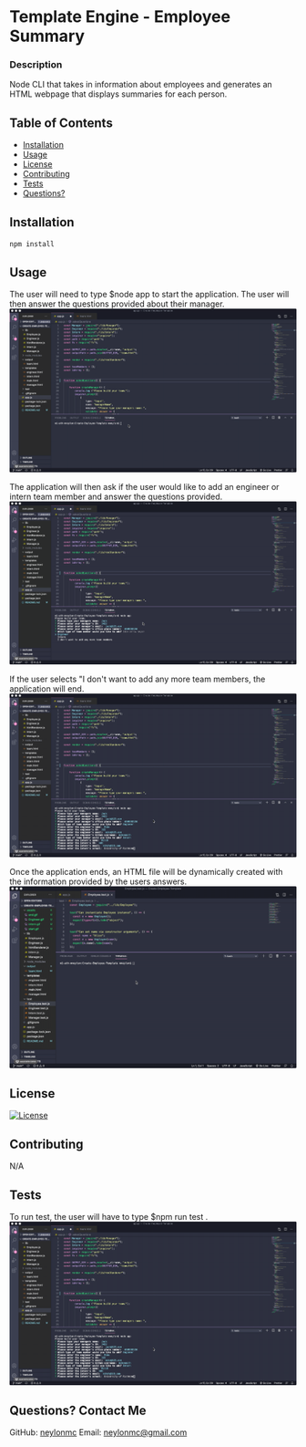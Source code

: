 # Template Engine - Employee Summary
### Description
  Node CLI that takes in information about employees and generates an HTML webpage that displays summaries for each person.
## Table of Contents
  
* [Installation](#installation)
* [Usage](#usage)
* [License](#license)
* [Contributing](#contributing)
* [Tests](#tests)
* [Questions?](#questions)

## Installation
  ```
  npm install
  ```
  
## Usage
  The user will need to type $node app to start the application. The user will then answer the questions provided about their manager.
  <img src="assets/start.gif" alt ="gif of deployed website">

  The application will then ask if the user would like to add an engineer or intern team member and answer the questions provided. 
  <img src="assets/engineer.gif" alt ="gif of engineer selection"> 

  If the user selects "I don't want to add any more team members, the application will end. 
  <img src="assets/end.gif" alt ="ending application"> 

   Once the application ends, an HTML file will be dynamically created with the information provided by the users answers.
  <img src="assets/test.gif" alt ="test being presented"> 
  
## License
  [![License](https://img.shields.io/badge/License-MIT%202.0-blue.svg)](https://opensource.org/licenses/MIT)
  
## Contributing
  N/A
  
## Tests
  To run test, the user will have to type $npm run test . 
  <img src="assets/end.gif" alt ="ending application"> 
  
## Questions? Contact Me
  GitHub: [neylonmc]("https://github.com/neylonmc")
  Email: [neylonmc@gmail.com]("mailto:neylonmc@gmail.com") 